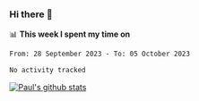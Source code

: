 ### Hi there 👋

📊 **This week I spent my time on**
<!--START_SECTION:waka-->

```txt
From: 28 September 2023 - To: 05 October 2023

No activity tracked
```

<!--END_SECTION:waka-->


[![Paul's github stats](https://github-readme-stats.vercel.app/api?username=mickeyouyou&theme=dracula&show_icons=true)](https://github.com/anuraghazra/github-readme-stats)

